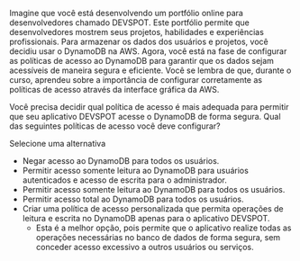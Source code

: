 Imagine que você está desenvolvendo um portfólio online para desenvolvedores chamado DEVSPOT. Este portfólio permite que desenvolvedores mostrem seus projetos, habilidades e experiências profissionais. Para armazenar os dados dos usuários e projetos, você decidiu usar o DynamoDB na AWS. Agora, você está na fase de configurar as políticas de acesso ao DynamoDB para garantir que os dados sejam acessíveis de maneira segura e eficiente. Você se lembra de que, durante o curso, aprendeu sobre a importância de configurar corretamente as políticas de acesso através da interface gráfica da AWS.

Você precisa decidir qual política de acesso é mais adequada para permitir que seu aplicativo DEVSPOT acesse o DynamoDB de forma segura. Qual das seguintes políticas de acesso você deve configurar?

Selecione uma alternativa

- Negar acesso ao DynamoDB para todos os usuários.
- Permitir acesso somente leitura ao DynamoDB para usuários autenticados e acesso de escrita para o administrador.
- Permitir acesso somente leitura ao DynamoDB para todos os usuários.
- Permitir acesso total ao DynamoDB para todos os usuários.
- Criar uma política de acesso personalizada que permita operações de leitura e escrita no DynamoDB apenas para o aplicativo DEVSPOT.
	- Esta é a melhor opção, pois permite que o aplicativo realize todas as operações necessárias no banco de dados de forma segura, sem conceder acesso excessivo a outros usuários ou serviços.